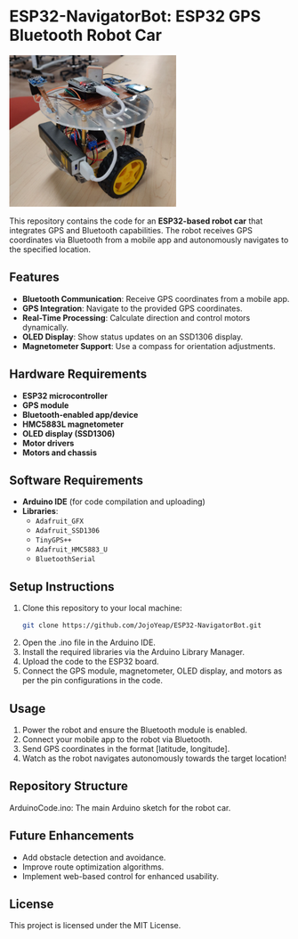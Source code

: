 # ESP32-NavigatorBot: ESP32 GPS Bluetooth Robot Car

<img src="https://github.com/JojoYeap/ESP32-NavigatorBot/blob/main/images/Car_Main.png" alt="ESP32-NavigatorBot" width="300">

This repository contains the code for an **ESP32-based robot car** that integrates GPS and Bluetooth capabilities. The robot receives GPS coordinates via Bluetooth from a mobile app and autonomously navigates to the specified location.

## Features
- **Bluetooth Communication**: Receive GPS coordinates from a mobile app.
- **GPS Integration**: Navigate to the provided GPS coordinates.
- **Real-Time Processing**: Calculate direction and control motors dynamically.
- **OLED Display**: Show status updates on an SSD1306 display.
- **Magnetometer Support**: Use a compass for orientation adjustments.

## Hardware Requirements
- **ESP32 microcontroller**
- **GPS module**
- **Bluetooth-enabled app/device**
- **HMC5883L magnetometer**
- **OLED display (SSD1306)**
- **Motor drivers**
- **Motors and chassis**

## Software Requirements
- **Arduino IDE** (for code compilation and uploading)
- **Libraries**:
  - `Adafruit_GFX`
  - `Adafruit_SSD1306`
  - `TinyGPS++`
  - `Adafruit_HMC5883_U`
  - `BluetoothSerial`

## Setup Instructions
1. Clone this repository to your local machine:
   ```bash
   git clone https://github.com/JojoYeap/ESP32-NavigatorBot.git
2. Open the .ino file in the Arduino IDE.
2. Install the required libraries via the Arduino Library Manager.
3. Upload the code to the ESP32 board.
4. Connect the GPS module, magnetometer, OLED display, and motors as per the pin configurations in the code.

## Usage
1. Power the robot and ensure the Bluetooth module is enabled.
2. Connect your mobile app to the robot via Bluetooth.
3. Send GPS coordinates in the format [latitude, longitude].
4. Watch as the robot navigates autonomously towards the target location!

## Repository Structure
ArduinoCode.ino: The main Arduino sketch for the robot car.

## Future Enhancements
- Add obstacle detection and avoidance.
- Improve route optimization algorithms.
- Implement web-based control for enhanced usability.

## License
This project is licensed under the MIT License.
